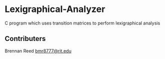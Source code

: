 # Lexigraphical-Analyzer
C program which uses transition matrices to perform lexigraphical analysis

## Contributers
Brennan Reed <bmr8777@rit.edu>

